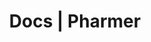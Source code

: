 ---
title: Docs | Pharmer
description: pharmer Docs
menu:
  product_pharmer_0.3.1:
    identifier: getting-started
    name: Getting Started
    weight: 10
menu_name: product_pharmer_0.3.1
---